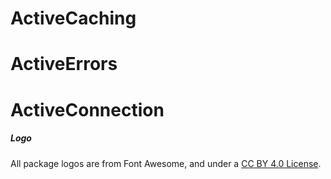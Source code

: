 # ActiveCaching
# ActiveErrors
# ActiveConnection

##### Logo

All package logos are from Font Awesome, and under a [CC BY 4.0 License](https://creativecommons.org/licenses/by/4.0/).